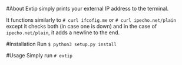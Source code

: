 #About
Extip simply prints your external IP address to the terminal.

It functions similarly to ```# curl ifcofig.me``` or ```# curl
ipecho.net/plain``` except it checks both (in case one is down) and in the case
of ```ipecho.net/plain```, it adds a newline to the end.

#Installation
Run
```$ python3 setup.py install```

#Usage
Simply run
```# extip```
